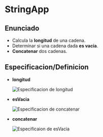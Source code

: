 # StringApp

## Enunciado

- Calcula la **longitud** de una cadena.
- Determinar si una cadena dada **es vacia**.
- **Concatenar** dos cadenas.

## Especificacion/Definicion 

- **longitud**


  ![Especificacion de longitud](https://www.lucidchart.com/publicSegments/view/ba7329db-cc39-4e8c-b0af-96a0dd90d3f1/image.png)
  
  
- **esVacia**


  ![Especificacion de concatenar](https://www.lucidchart.com/publicSegments/view/f9649622-ab8b-4005-82a6-b4e8e2a10372/image.png)

- **concatenar**
  
  ![Especificaion de esVacia](https://www.lucidchart.com/publicSegments/view/be647730-5718-4458-9c1c-f2b1ef127f25/image.png)
